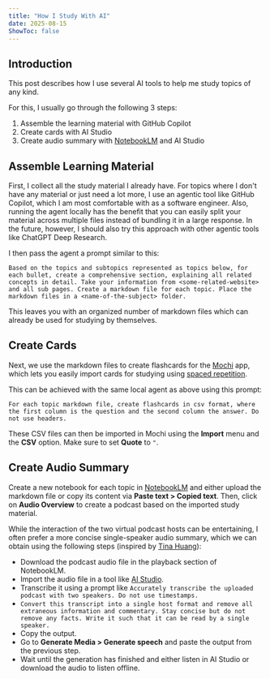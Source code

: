 ```yaml
---
title: "How I Study With AI"
date: 2025-08-15
ShowToc: false
---
```


## Introduction

This post describes how I use several AI tools to help me study topics of any kind.

For this, I usually go through the following 3 steps:

1. Assemble the learning material with GitHub Copilot
2. Create cards with AI Studio
3. Create audio summary with [NotebookLM](https://notebooklm.google.com/) and AI Studio

## Assemble Learning Material

First, I collect all the study material I already have.
For topics where I don't have any material or just need a lot more, I use an agentic tool like GitHub Copilot, which I am most comfortable with as a software engineer.
Also, running the agent locally has the benefit that you can easily split your material across multiple files instead of bundling it in a large response.
In the future, however, I should also try this approach with other agentic tools like ChatGPT Deep Research.

I then pass the agent a prompt similar to this:

```plaintext
Based on the topics and subtopics represented as topics below, for each bullet, create a comprehensive section, explaining all related concepts in detail. Take your information from <some-related-website> and all sub pages. Create a markdown file for each topic. Place the markdown files in a <name-of-the-subject> folder.
```

This leaves you with an organized number of markdown files which can already be used for studying by themselves.

## Create Cards

Next, we use the markdown files to create flashcards for the [Mochi](https://mochi.cards/) app, which lets you easily import cards for studying using [spaced repetition](https://en.wikipedia.org/wiki/Spaced_repetition).

This can be achieved with the same local agent as above using this prompt:

```plaintext
For each topic markdown file, create flashcards in csv format, where the first column is the question and the second column the answer. Do not use headers.
```

These CSV files can then be imported in Mochi using the **Import** menu and the **CSV** option.
Make sure to set **Quote** to `"`.

## Create Audio Summary

Create a new notebook for each topic in [NotebookLM](https://notebooklm.google.com/) and either upload the markdown file or copy its content via **Paste text > Copied text**.
Then, click on **Audio Overview** to create a podcast based on the imported study material.

While the interaction of the two virtual podcast hosts can be entertaining, I often prefer a more concise single-speaker audio summary, which we can obtain using the following steps (inspired by [Tina Huang](https://www.youtube.com/watch?v=qbt-MFVvQQY)):

- Download the podcast audio file in the playback section of NotebookLM.
- Import the audio file in a tool like [AI Studio](https://aistudio.google.com/).
- Transcribe it using a prompt like `Accurately transcribe the uploaded podcast with two speakers. Do not use timestamps.`
- `Convert this transcript into a single host format and remove all extraneous information and commentary. Stay concise but do not remove any facts. Write it such that it can be read by a single speaker.`
- Copy the output.
- Go to **Generate Media > Generate speech** and paste the output from the previous step.
- Wait until the generation has finished and either listen in AI Studio or download the audio to listen offline.
